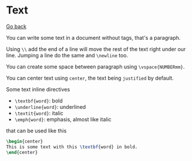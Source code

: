 # Text

[Go back](..)

You can write some text
in a document without tags, that's a paragraph.

Using ``\\`` add the end of a line will move
the rest of the text right under our line.
Jumping a line do the same and ``\newline``
too.

You can create some space between paragraph
using ``\vspace{NUMBERmm}``.

You can center text using ``center``,
the text being ``justified`` by default.

Some text inline directives

* ``\textbf{word}``: bold
* ``\underline{word}``: underlined
* ``\textit{word}``: italic
* ``\emph{word}``: emphasis, almost like italic

that can be used like this

```latex
\begin{center}
This is some text with this \textbf{word} in bold.
\end{center}
```